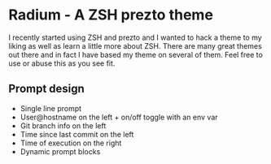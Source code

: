 # Radium - A ZSH prezto theme

I recently started using ZSH and prezto and I wanted to hack a theme to my liking
as well as learn a little more about ZSH. There are many great themes out there
and in fact I have based my theme on several of them. Feel free to use or abuse
this as you see fit.

## Prompt design
- Single line prompt
- User@hostname on the left + on/off toggle with an env var
- Git branch info on the left
- Time since last commit on the left
- Time of execution on the right
- Dynamic prompt blocks
